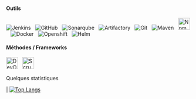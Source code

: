 #### Outils
<img src="./assets/images/jenkins.png" alt ="Jenkins" title="Jenkins"/>&nbsp;&nbsp; <img src="./assets/images/github.png" alt ="GitHub" title="GitHub"/>&nbsp;&nbsp; 
<img src="./assets/images/sonar.png" alt ="Sonarqube" title="Sonarqube"/>&nbsp;&nbsp; 
<img src="./assets/images/artifactory.png" alt ="Artifactory" title="Artifactory"/>&nbsp;&nbsp; 
<img src="./assets/images/git.png" alt ="Git" title="Git"/>&nbsp;&nbsp; 
<img src="./assets/images/maven.png" alt ="Maven" title="Maven"/>&nbsp;&nbsp; 
<img height="32" width="32" src="./assets/images/npm.svg" alt ="Npm" title="Npm"/>&nbsp;&nbsp; 
<img src="./assets/images/docker.png" alt ="Docker" title="Docker"/>&nbsp;&nbsp; 
<img src="./assets/images/ocp.png" alt ="Openshift" title="Openshift"/>&nbsp;&nbsp;
<img src="./assets/images/helm-icon-color.png" alt ="Helm" title="Helm"/> 


#### Méthodes / Frameworks
<img height="32" width="32" src="./assets/images/devops.png" alt ="DevOps" title="DevOps"/>&nbsp;&nbsp; <img height="32" width="" src="./assets/images/scrum.png" alt ="Scrum" title="Scrum"/> 

Quelques statistiques 

| [![Top Langs](https://github-readme-stats.vercel.app/api/top-langs/?username=ryanvaugarni)](https://github.com/ryanvaugarni/github-readme-stats)

